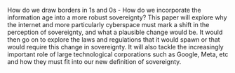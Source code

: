 
How do we draw borders in 1s and 0s - How do we incorporate the information age into a more robust sovereignty? This paper will explore why the internet and more particularly cyberspace must mark a shift in the perception of sovereignty, and what a plausible change would be. It would then go on to explore the laws and regulations that it would spawn or that would require this change in sovereignty. It will also tackle the increasingly important role of large technological corporations such as Google, Meta, etc and how they must fit into our new definition of sovereignty.



